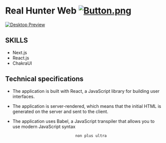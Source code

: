 # Real Hunter Web [![Button.png](https://i.postimg.cc/zvTsvrq1/Button.png)](https://real-hunter-one.vercel.app/)

[![Desktop Preview](https://i.postimg.cc/c4JmL1HH/next.png)](https://real-hunter-one.vercel.app/)

## SKILLS

-   Next.js
-   React.js
-   ChakraUI

## Technical specifications

-   The application is built with React, a JavaScript library for building user interfaces.
-   The application is server-rendered, which means that the initial HTML is generated on the server and sent to the client.
-   The application uses Babel, a JavaScript transpiler that allows you to use modern JavaScript syntax


                                    non plus ultra
